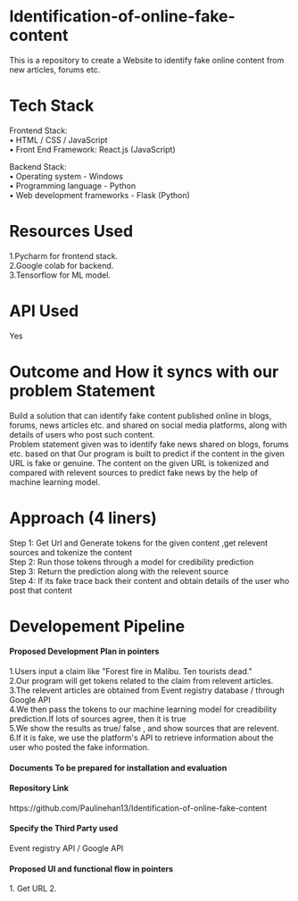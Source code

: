 # Identification-of-online-fake-content

This is a repository to create a Website to identify fake online content from new articles, forums etc.

# Tech Stack 
Frontend Stack:</br>
•	HTML / CSS / JavaScript </br>
•	Front End Framework: React.js (JavaScript) </br>

Backend Stack:</br>
•	Operating system -  Windows </br>
•	Programming language -   Python </br>
•	Web development frameworks - Flask (Python) </br> 

# Resources Used
1.Pycharm for frontend stack.</br>
2.Google colab for backend.</br>
3.Tensorflow for ML model.</br>

# API Used 
Yes

# Outcome and How it syncs with our problem Statement
Build a solution that can identify fake content published online in blogs, forums, news articles etc. and shared on social media platforms, along with details of users who post such content.</br>
Problem statement given was to identify fake news shared on blogs, forums etc. based on that
Our program is built to predict if the content in the given URL is fake or genuine. The content on the given URL is tokenized and compared with relevent sources to predict fake news by the help of machine learning model.

# Approach (4 liners)

Step 1: Get Url and Generate tokens for the given content ,get relevent sources and tokenize the content</br>
Step 2: Run those tokens through a model for credibility prediction</br>
Step 3: Return the prediction along with the relevent source</br>
Step 4: If its fake trace back their content and obtain details of the user who post that content

# Developement Pipeline
<h4>Proposed Development Plan in pointers</br></h4>
1.Users input a claim like "Forest fire in Malibu. Ten tourists dead."</br>
2.Our program will get tokens related to the claim from relevent articles.</br>
3.The relevent articles are obtained from Event registry database / through Google API</br>
4.We then pass the tokens to our machine learning model for creadibility prediction.If lots of sources agree, then it is true</br>
5.We show the results as true/ false , and show sources that are relevent.</br>
6.If it is fake, we use the platform's API to retrieve information about the user who posted the fake information.

<h4>Documents To be prepared for installation and evaluation</br></h4>

<h4>Repository Link</br></h4>
https://github.com/Paulinehan13/Identification-of-online-fake-content

<h4>Specify the Third Party used</br></h4>
Event registry API / Google API</br>

<h4>Proposed UI and functional flow in pointers</br></h4>
1. Get URL
2. 

